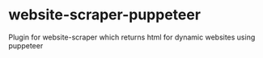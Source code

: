 # website-scraper-puppeteer
Plugin for website-scraper which returns html for dynamic websites using puppeteer
